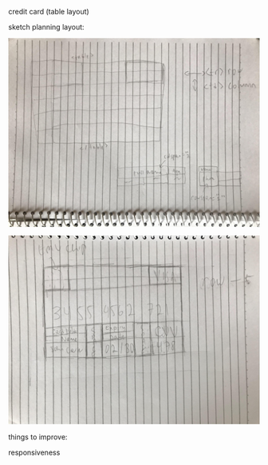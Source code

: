 credit card (table layout)

sketch planning layout:

![credit card sketch part 1](https://github.com/mikscust/credit-card/blob/main/sketch-table-layout-part-1.JPG)

![credit card sketch part 2](https://github.com/mikscust/credit-card/blob/main/sketch-table-layout-part-2.JPG)


things to improve:

responsiveness
